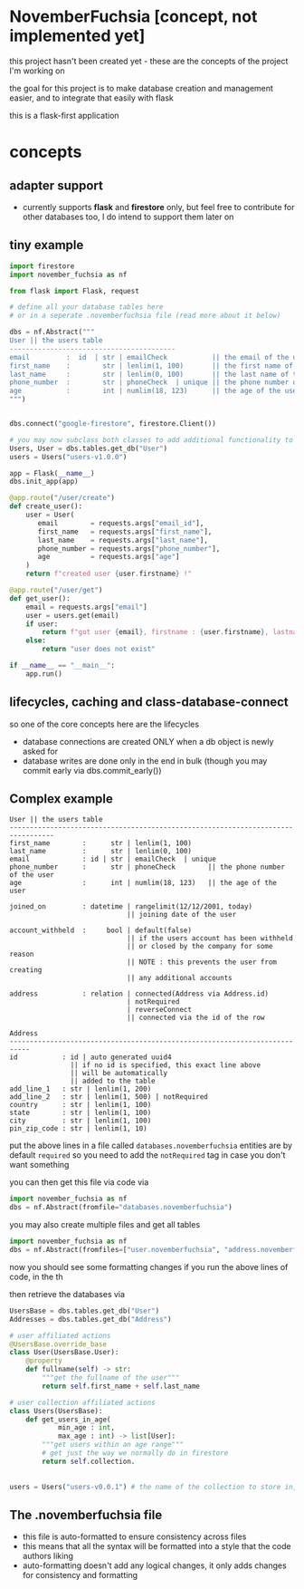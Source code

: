 ﻿
# NovemberFuchsia [concept, not implemented yet]

this project hasn't been created yet - these are the concepts of the project I'm working on

the goal for this project is to make database creation and management easier, and to integrate that easily with flask

this is a flask-first application

# concepts

## adapter support

- currently supports **flask** and **firestore** only, but feel free to contribute for other databases too, I do intend to support them later on

## tiny example

```py
import firestore
import november_fuchsia as nf

from flask import Flask, request

# define all your database tables here
# or in a seperate .novemberfuchsia file (read more about it below)

dbs = nf.Abstract("""
User || the users table
-----------------------------------------
email         :  id  | str | emailCheck           || the email of the user
first_name    :        str | lenlim(1, 100)       || the first name of the user
last_name     :        str | lenlim(0, 100)       || the last name of the user
phone_number  :        str | phoneCheck  | unique || the phone number of the user
age           :        int | numlim(18, 123)      || the age of the user
""")


dbs.connect("google-firestore", firestore.Client())

# you may now subclass both classes to add additional functionality to them
Users, User = dbs.tables.get_db("User")
users = Users("users-v1.0.0")

app = Flask(__name__)
dbs.init_app(app)

@app.route("/user/create")
def create_user():
    user = User(
       email        = requests.args["email_id"],
       first_name   = requests.args["first_name"],
       last_name    = requests.args["last_name"],
       phone_number = requests.args["phone_number"],
       age          = requests.args["age"]
    )
    return f"created user {user.firstname} !"

@app.route("/user/get")
def get_user():
    email = requests.args["email"]
    user = users.get(email)
    if user:
        return f"got user {email}, firstname : {user.firstname}, lastname : {user.lastname}"
    else:
        return "user does not exist"

if __name__ == "__main__":
    app.run()
```

## lifecycles, caching and class-database-connect

so one of the core concepts here are the lifecycles

- database connections are created ONLY when a db object is newly asked for 
- database writes are done only in the end in bulk (though you may commit early via dbs.commit_early())

## Complex example

```
User || the users table
---------------------------------------------------------------------------------
first_name        :      str | lenlim(1, 100)
last_name         :      str | lenlim(0, 100)
email             : id | str | emailCheck  | unique
phone_number      :      str | phoneCheck        || the phone number of the user
age               :      int | numlim(18, 123)   || the age of the user

joined_on         : datetime | rangelimit(12/12/2001, today) 
                             || joining date of the user
                             
account_withheld  :     bool | default(false)
                             || if the users account has been withheld
                             || or closed by the company for some reason
                             || NOTE : this prevents the user from creating 
                             || any additional accounts
                             
address           : relation | connected(Address via Address.id) 
                             | notRequired
                             | reverseConnect
                             || connected via the id of the row
                             
Address
---------------------------------------------------------------------------
id           : id | auto generated uuid4
               || if no id is specified, this exact line above
               || will be automatically
               || added to the table
add_line_1   : str | lenlim(1, 200)
add_line_2   : str | lenlim(1, 500) | notRequired
country      : str | lenlim(1, 100)
state        : str | lenlim(1, 100)
city         : str | lenlim(1, 100)
pin_zip_code : str | lenlim(1, 10)
```
put the above lines in a file called `databases.novemberfuchsia`
entities are by default `required` so you need to add the `notRequired` tag
in case you don't want something

you can then get this file via code via
```py
import november_fuchsia as nf
dbs = nf.Abstract(fromfile="databases.novemberfuchsia")
```

you may also create multiple files and get all tables
```py
import november_fuchsia as nf
dbs = nf.Abstract(fromfiles=["user.novemberfuchsia", "address.novemberfuchsia"])
```

now you should see some formatting changes if you run the above lines of code, in the th

then retrieve the databases via
```py
UsersBase = dbs.tables.get_db("User")
Addresses = dbs.tables.get_db("Address")

# user affiliated actions
@UsersBase.override_base
class User(UsersBase.User):
    @property
    def fullname(self) -> str:
        """get the fullname of the user"""
        return self.first_name + self.last_name

# user collection affiliated actions
class Users(UsersBase):
    def get_users_in_age(
            min_age : int, 
            max_age : int) -> list[User]:
        """get users within an age range"""
        # get just the way we normally do in firestore
        return self.collection.
        
        
users = Users("users-v0.0.1") # the name of the collection to store in, in firestore

```

## The .novemberfuchsia file

- this file is auto-formatted to ensure consistency across files
- this means that all the syntax will be formatted into a style that the code authors liking
- auto-formatting doesn't add any logical changes, it only adds changes for consistency and formatting
